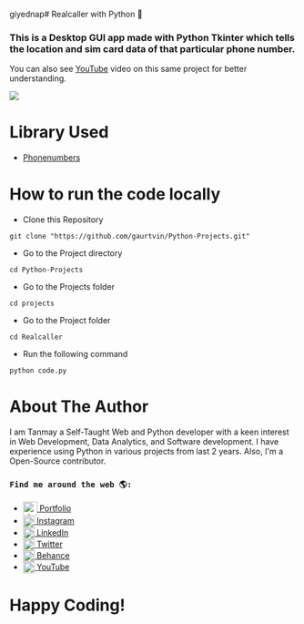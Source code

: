 giyednap# Realcaller with Python 📱

### This is a Desktop GUI app made with Python Tkinter which tells the location and sim card data of that particular phone number.

You can also see [YouTube](https://youtu.be/48xqzyYFwng) video on this same project for better understanding.

![](https://ik.imagekit.io/tfme5aczhhf/images-for-github/truecall_d2RtHJEnoi.PNG)

# Library Used

- [Phonenumbers](https://pypi.org/project/phonenumbers/)

# How to run the code locally

- Clone this Repository

```
git clone "https://github.com/gaurtvin/Python-Projects.git"
```

- Go to the Project directory

```
cd Python-Projects
```

- Go to the Projects folder

```
cd projects
```

- Go to the Project folder

```
cd Realcaller
```

- Run the following command

```
python code.py
```

# About The Author

I am Tanmay a Self-Taught Web and Python developer with a keen interest in Web Development, Data Analytics, and Software development. I have experience using Python in various projects from last 2 years. Also, I'm a Open-Source contributor.

### `Find me around the web 🌎:`

>

- <a href="http://tancodes.atspace.cc/" target="blank"> <img align="center" src="https://creazilla-store.fra1.digitaloceanspaces.com/emojis/43211/desktop-computer-emoji-clipart-md.png" alt="_tancodes_" height="25" width="25" /> Portfolio </a>
- <a href="https://instagram.com/_tancodes_" target="blank"> <img align="center" src="https://raw.githubusercontent.com/rahuldkjain/github-profile-readme-generator/master/src/images/icons/Social/instagram.svg" alt="_tancodes_" height="20" width="20" /> Instagram </a>
- <a href="https://www.linkedin.com/in/tanmay-barvi-2a0206126/" target="blank"> <img align="center" src="https://raw.githubusercontent.com/rahuldkjain/github-profile-readme-generator/master/src/images/icons/Social/linked-in-alt.svg" alt="https://www.linkedin.com/in/tanmay-barvi-2a0206126/" height="20" width="20" /> LinkedIn </a>
- <a href="https://twitter.com/tancodes" target="blank"> <img align="center" src="https://raw.githubusercontent.com/rahuldkjain/github-profile-readme-generator/master/src/images/icons/Social/twitter.svg" alt="tancodes" height="20" width="20" /> Twitter </a>
- <a href="https://www.behance.net/tanmaybrv" target="blank"> <img align="center" src="https://raw.githubusercontent.com/rahuldkjain/github-profile-readme-generator/master/src/images/icons/Social/behance.svg" alt="https://www.behance.net/tanmaybrv" height="20" width="20" /> Behance </a>
- <a href="https://www.youtube.com/channel/UC370GTtJnvWs8wDH9UXoBzQ?view_as=subscriber" target="blank"> <img align="center" src="https://raw.githubusercontent.com/rahuldkjain/github-profile-readme-generator/master/src/images/icons/Social/youtube.svg" alt="tancodes" height="20" width="20" /> YouTube </a>

# Happy Coding!
